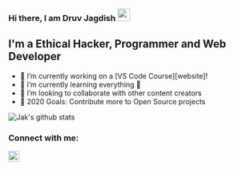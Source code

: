 ### Hi there, I am Druv Jagdish <a><img src="https://media.giphy.com/media/hvRJCLFzcasrR4ia7z/giphy.gif" width="25px"></a>


## I'm a Ethical Hacker, Programmer and Web Developer

- 🔭 I’m currently working on a [VS Code Course][website]!
- 🌱 I’m currently learning everything 🤣
- 👯 I’m looking to collaborate with other content creators
- 🥅 2020 Goals: Contribute more to Open Source projects

 <!---[![Jak's github stats](https://github-readme-stats.vercel.app/api?username=jak3456)](https://github.com/jak3456/github-readme-stats)-->
![Jak's github stats](https://github-readme-stats.vercel.app/api?username=jak3456&show_icons=true&theme=radical)

### Connect with me:


[<img align="left" alt="codeSTACKr | Instagram" width="22px" src="https://cdn.jsdelivr.net/npm/simple-icons@v3/icons/instagram.svg" />][instagram]

<br />


[instagram]: https://instagram.com/anubhavkrishna1

